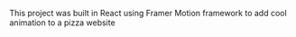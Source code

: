 This project was built in React using Framer Motion framework to add cool animation to a pizza website
